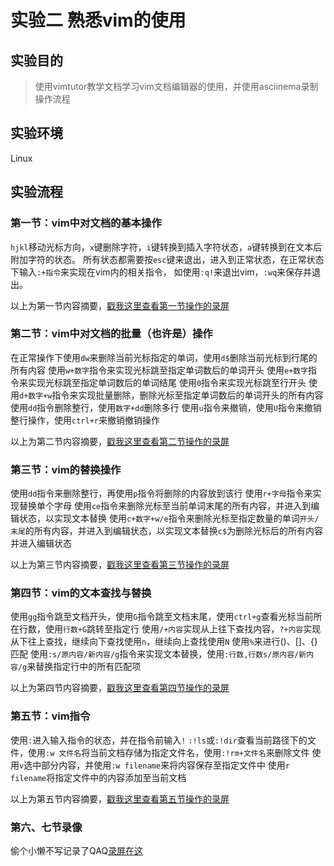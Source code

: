 # 实验二 熟悉vim的使用
## 实验目的

> 使用vimtutor教学文档学习vim文档编辑器的使用，并使用asciinema录制操作流程

## 实验环境

Linux

## 实验流程

### 第一节：vim中对文档的基本操作

`hjkl`移动光标方向，`x`键删除字符，`i`键转换到插入字符状态，`a`键转换到在文本后附加字符的状态。
所有状态都需要按`esc`键来退出，进入到正常状态，在正常状态下输入`:+指令`来实现在vim内的相关指令，
如使用`:q!`来退出vim，`:wq`来保存并退出。

以上为第一节内容摘要，[戳我这里查看第一节操作的录屏](https://asciinema.org/a/FzYxeWisGdmqx22e1fasXjnAb)

### 第二节：vim中对文档的批量（也许是）操作

在正常操作下使用`dw`来删除当前光标指定的单词，使用`d$`删除当前光标到行尾的所有内容
使用`w+数字`指令来实现光标跳至指定单词数后的单词开头
使用`e+数字`指令来实现光标跳至指定单词数后的单词结尾
使用`0`指令来实现光标跳至行开头
使用`d+数字+w`指令来实现批量删除，删除光标至指定单词数后的单词开头的所有内容
使用`dd`指令删除整行，使用`数字+dd`删除多行
使用`u`指令来撤销，使用`U`指令来撤销整行操作，使用`ctrl+r`来撤销撤销操作

以上为第二节内容摘要，[戳我这里查看第二节操作的录屏](https://asciinema.org/a/frMluhRcY7ITTeDHIu3YiqKIf)

### 第三节：vim的替换操作

使用`dd`指令来删除整行，再使用`p`指令将删除的内容放到该行
使用`r+字母`指令来实现替换单个字母
使用`ce`指令来删除光标至当前单词末尾的所有内容，并进入到编辑状态，以实现文本替换
使用`c+数字+w/e`指令来删除光标至指定数量的单词`开头/末尾`的所有内容，并进入到编辑状态，以实现文本替换`c$`为删除光标后的所有内容并进入编辑状态

以上为第三节内容摘要，[戳我这里查看第三节操作的录屏](https://asciinema.org/a/aK1b6bkQiQhj1If5A2ZChLXMh)

### 第四节：vim的文本查找与替换

使用`gg`指令跳至文档开头，使用`G`指令跳至文档末尾，使用`ctrl+g`查看光标当前所在行数，使用`行数+G`跳转至指定行
使用`/+内容`实现从上往下查找内容，`?+内容`实现从下往上查找，继续向下查找使用`n`，继续向上查找使用`N`
使用`%`来进行()、[]、{}匹配
使用`:s/原内容/新内容/g`指令来实现文本替换，使用`:行数,行数s/原内容/新内容/g`来替换指定行中的所有匹配项

以上为第四节内容摘要，[戳我这里查看第四节操作的录屏](https://asciinema.org/a/GVWR503Z6tWb7I5HY0UagcuJY)

### 第五节：vim指令

使用`:`进入输入指令的状态，并在指令前输入`!`
`:!ls`或`:!dir`查看当前路径下的文件，使用`:w 文件名`将当前文档存储为指定文件名，使用`:!rm+文件名`来删除文件
使用`v`选中部分内容，并使用`:w filename`来将内容保存至指定文件中
使用`r filename`将指定文件中的内容添加至当前文档

以上为第五节内容摘要，[戳我这里查看第五节操作的录屏](https://asciinema.org/a/gtWBa5tB5miVh6qXc5ekpaYsp)

### 第六、七节录像

偷个小懒不写记录了QAQ[录屏在这](https://asciinema.org/a/4UrFLQx33Vgt99VCsI2M07UEn)
